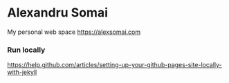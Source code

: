 # Alexandru Somai

My personal web space https://alexsomai.com

### Run locally

https://help.github.com/articles/setting-up-your-github-pages-site-locally-with-jekyll
